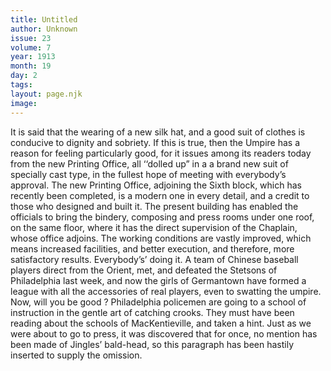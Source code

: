 ```yaml
---
title: Untitled
author: Unknown
issue: 23
volume: 7
year: 1913
month: 19
day: 2
tags:
layout: page.njk
image:
---
```

It is said that the wearing of a new silk hat, and a good suit of clothes is conducive to dignity and sobriety. If this is true, then the Umpire has a reason for feeling particularly good, for it issues among its readers today from the new Printing Office, all ‘‘dolled up” in a a brand new suit of specially cast type, in the fullest hope of meeting with everybody’s approval. The new Printing Office, adjoining the Sixth block, which has recently been completed, is a modern one in every detail, and a credit to those who designed and built it. The present building has enabled the officials to bring the bindery, composing and press rooms under one roof, on the same floor, where it has the direct supervision of the Chaplain, whose office adjoins. The working conditions are vastly improved, which means increased facilities, and better execution, and therefore, more satisfactory results. Everybody’s’ doing it. A team of Chinese baseball players direct from the Orient, met, and defeated the Stetsons of Philadelphia last week, and now the girls of Germantown have formed a league with all the accessories of real players, even to swatting the umpire. Now, will you be good ? Philadelphia policemen are going to a school of instruction in the gentle art of catching crooks. They must have been reading about the schools of MacKentieville, and taken a hint. Just as we were about to go to press, it was discovered that for once, no mention has been made of Jingles’ bald-head, so this paragraph has been hastily inserted to supply the omission. 
